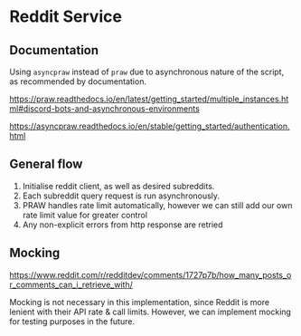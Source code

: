 # Reddit Service

## Documentation

Using `asyncpraw` instead of `praw` due to asynchronous nature of the script, as recommended by documentation.

https://praw.readthedocs.io/en/latest/getting_started/multiple_instances.html#discord-bots-and-asynchronous-environments

https://asyncpraw.readthedocs.io/en/stable/getting_started/authentication.html

## General flow

1. Initialise reddit client, as well as desired subreddits.
2. Each subreddit query request is run asynchronously.
3. PRAW handles rate limit automatically, however we can still add our own rate limit value for greater control
4. Any non-explicit errors from http response are retried

## Mocking

https://www.reddit.com/r/redditdev/comments/1727p7b/how_many_posts_or_comments_can_i_retrieve_with/

Mocking is not necessary in this implementation, since Reddit is more lenient with their API rate & call limits. However, we can implement mocking for testing purposes in the future.
